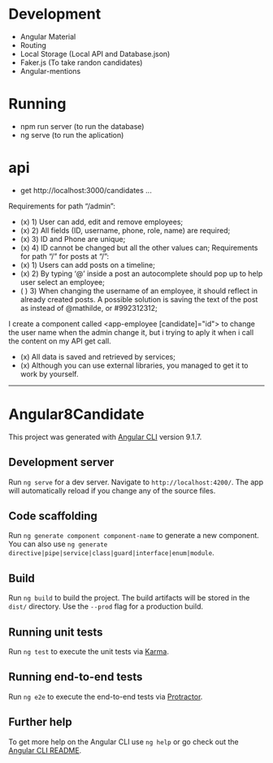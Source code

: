 # Development
- Angular Material
- Routing
- Local Storage (Local API and Database.json)
- Faker.js (To take randon candidates)
- Angular-mentions

# Running
- npm run server (to run the database)
- ng serve (to run the aplication)

# api
- get http://localhost:3000/candidates
...

Requirements for path “/admin”:
- (x) 1) User can add, edit and remove employees;
- (x) 2) All fields (ID, username, phone, role, name) are required;
- (x) 3) ID and Phone are unique;
- (x) 4) ID cannot be changed but all the other values can;
Requirements for path “/” for posts at “/”:
- (x) 1) Users can add posts on a timeline;
- (x) 2) By typing ‘@’ inside a post an autocomplete should pop up to help user select an
employee;
- ( ) 3) When changing the username of an employee, it should reflect in already created
posts. A possible solution is saving the text of the post as <employee id=”1”
field=”username”></employee> instead of @mathilde, or #992312312; 

I create a component called <app-employee [candidate]="id"> to change the user name when the admin change it, but i trying to aply it when i call the content on my API get call.

- (x) All data is saved and retrieved by services;
- (x) Although you can use external libraries, you managed to get it to work by yourself.
------------------------------
# Angular8Candidate

This project was generated with [Angular CLI](https://github.com/angular/angular-cli) version 9.1.7.

## Development server

Run `ng serve` for a dev server. Navigate to `http://localhost:4200/`. The app will automatically reload if you change any of the source files.

## Code scaffolding

Run `ng generate component component-name` to generate a new component. You can also use `ng generate directive|pipe|service|class|guard|interface|enum|module`.

## Build

Run `ng build` to build the project. The build artifacts will be stored in the `dist/` directory. Use the `--prod` flag for a production build.

## Running unit tests

Run `ng test` to execute the unit tests via [Karma](https://karma-runner.github.io).

## Running end-to-end tests

Run `ng e2e` to execute the end-to-end tests via [Protractor](http://www.protractortest.org/).

## Further help

To get more help on the Angular CLI use `ng help` or go check out the [Angular CLI README](https://github.com/angular/angular-cli/blob/master/README.md).

